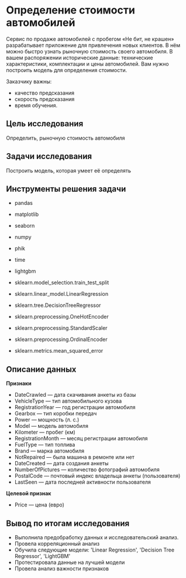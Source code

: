 <h1>Определение стоимости автомобилей</h1>

Сервис по продаже автомобилей с пробегом «Не бит, не крашен» разрабатывает приложение для привлечения новых клиентов. В нём можно быстро узнать рыночную стоимость своего автомобиля. В вашем распоряжении исторические данные: технические характеристики, комплектации и цены автомобилей. Вам нужно построить модель для определения стоимости.

Заказчику важны:

- качество предсказания
- скорость предсказания
- время обучения.

<h2>Цель исследования</h2>

Определить, рыночную стоимость автомобиля

<h2>Задачи исследования</h2>

Построить модель, которая умеет её определять

<h2>Инструменты решения задачи</h2>

- pandas
- matplotlib
- seaborn
- numpy
- phik
- time
- lightgbm

- sklearn.model_selection.train_test_split
- sklearn.linear_model.LinearRegression
- sklearn.tree.DecisionTreeRegressor
- sklearn.preprocessing.OneHotEncoder 
- sklearn.preprocessing.StandardScaler
- sklearn.preprocessing.OrdinalEncoder

- sklearn.metrics.mean_squared_error

<h2>Описание данных</h2>

**Признаки**
- DateCrawled — дата скачивания анкеты из базы
- VehicleType — тип автомобильного кузова
- RegistrationYear — год регистрации автомобиля
- Gearbox — тип коробки передач
- Power — мощность (л. с.)
- Model — модель автомобиля
- Kilometer — пробег (км)
- RegistrationMonth — месяц регистрации автомобиля
- FuelType — тип топлива
- Brand — марка автомобиля
- NotRepaired — была машина в ремонте или нет
- DateCreated — дата создания анкеты
- NumberOfPictures — количество фотографий автомобиля
- PostalCode — почтовый индекс владельца анкеты (пользователя)
- LastSeen — дата последней активности пользователя
  
**Целевой признак**
- Price — цена (евро)

<h2>Вывод по итогам исследования</h2>

- Выполнила предобработку данных и исследовательский анализ.
- Провела корреляционный анализ
- Обучила следующие модели: 'Linear Regression', 'Decision Tree Regressor', 'LightGBM'
- Протестировала данные на лучшей модели
- Провела анализ важности признаков
